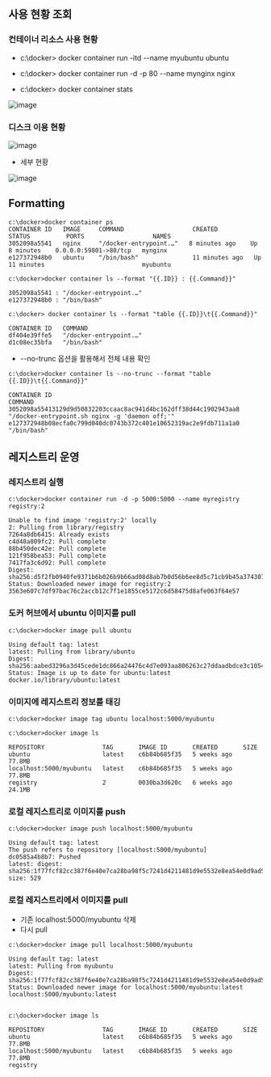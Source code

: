 ## 사용 현황 조회 ##
### 컨테이너 리소스 사용 현황 ###
- c:\docker> docker container run -itd --name myubuntu ubuntu
- c:\docker> docker container run -d -p 80 --name mynginx nginx

- c:\docker> docker container stats

![image](https://github.com/xodbs1123/Docker/assets/61976898/babaf583-0c2e-4dd5-91ba-4a88e1afbe48)

### 디스크 이용 현황 ###

![image](https://github.com/xodbs1123/Docker/assets/61976898/92bb14f5-e996-4f50-abc1-40fa955f2fa5)

- 세부 현황
  
![image](https://github.com/xodbs1123/Docker/assets/61976898/d967cb43-83e4-419d-9fd2-824f9266e497)

## Formatting ##

````
c:\docker>docker container ps
CONTAINER ID   IMAGE     COMMAND                   CREATED          STATUS          PORTS                   NAMES
3052098a5541   nginx     "/docker-entrypoint.…"   8 minutes ago    Up 8 minutes    0.0.0.0:59801->80/tcp   mynginx
e127372948b0   ubuntu    "/bin/bash"               11 minutes ago   Up 11 minutes                           myubuntu
````

```
c:\docker>docker container ls --format "{{.ID}} : {{.Command}}"

3052098a5541 : "/docker-entrypoint.…"
e127372948b0 : "/bin/bash"
```

```
c:\docker> docker container ls --format "table {{.ID}}\t{{.Command}}"

CONTAINER ID   COMMAND
df404e39ffe5   "/docker-entrypoint.…"
d1c08ec35bfa   "/bin/bash"
```

- --no-trunc 옵션을 활용해서 전체 내용 확인
```
c:\docker>docker container ls --no-trunc --format "table {{.ID}}\t{{.Command}}"

CONTAINER ID                                                       COMMAND
3052098a55413129d9d50832203ccaac8ac941d4bc162dff38d44c1902943aa8   "/docker-entrypoint.sh nginx -g 'daemon off;'"
e127372948b08ecfa0c799d040dc0743b372c401e10652319ac2e9fdb711a1a0   "/bin/bash"
```

## 레지스트리 운영 ##
### 레지스트리 실행 ###
```
c:\docker>docker container run -d -p 5000:5000 --name myregistry registry:2

Unable to find image 'registry:2' locally
2: Pulling from library/registry
7264a8db6415: Already exists
c4d48a809fc2: Pull complete
88b450dec42e: Pull complete
121f958bea53: Pull complete
7417fa3c6d92: Pull complete
Digest: sha256:d5f2fb0940fe9371b6b026b9b66ad08d8ab7b0d56b6ee8d5c71cb9b45a374307
Status: Downloaded newer image for registry:2
3563e607c7df97bac76c2accb12c7f1e1855ce5172c6d58475d8afe063f64e57
```

### 도커 허브에서 ubuntu 이미지를 pull ###
```
c:\docker>docker image pull ubuntu

Using default tag: latest
latest: Pulling from library/ubuntu
Digest: sha256:aabed3296a3d45cede1dc866a24476c4d7e093aa806263c27ddaadbdce3c1054
Status: Image is up to date for ubuntu:latest
docker.io/library/ubuntu:latest
```

### 이미지에 레지스트리 정보를 태깅 ###
```linux
c:\docker>docker image tag ubuntu localhost:5000/myubuntu

c:\docker>docker image ls

REPOSITORY                TAG       IMAGE ID       CREATED       SIZE
ubuntu                    latest    c6b84b685f35   5 weeks ago   77.8MB
localhost:5000/myubuntu   latest    c6b84b685f35   5 weeks ago   77.8MB
registry                  2         0030ba3d620c   6 weeks ago   24.1MB
```

### 로컬 레지스트리로 이미지를 push ###
```
c:\docker>docker image push localhost:5000/myubuntu

Using default tag: latest
The push refers to repository [localhost:5000/myubuntu]
dc0585a4b8b7: Pushed
latest: digest: sha256:1f77fcf82cc387f6e40e7ca28ba98f5c7241d4211481d9e5532e8ea54e0d9ad5 size: 529
```

### 로컬 레지스트리에서 이미지를 pull ###
- 기존 localhost:5000/myubuntu 삭제
- 다시 pull
```
c:\docker>docker image pull localhost:5000/myubuntu

Using default tag: latest
latest: Pulling from myubuntu
Digest: sha256:1f77fcf82cc387f6e40e7ca28ba98f5c7241d4211481d9e5532e8ea54e0d9ad5
Status: Downloaded newer image for localhost:5000/myubuntu:latest
localhost:5000/myubuntu:latest


c:\docker>docker image ls

REPOSITORY                TAG       IMAGE ID       CREATED       SIZE
ubuntu                    latest    c6b84b685f35   5 weeks ago   77.8MB
localhost:5000/myubuntu   latest    c6b84b685f35   5 weeks ago   77.8MB
registry
```
